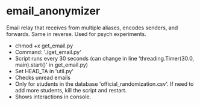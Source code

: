# email_anonymizer
Email relay that receives from multiple aliases, encodes senders, and forwards. Same in reverse. Used for psych experiments.

- chmod +x get_email.py
- Command: './get_email.py'
- Script runs every 30 seconds (can change in line 'threading.Timer(30.0, main).start()' in get_email.py)
- Set HEAD_TA in 'util.py'
- Checks unread emails
- Only for students in the database 'official_randomization.csv'. If need to add more students, kill the script and restart.
- Shows interactions in console.
